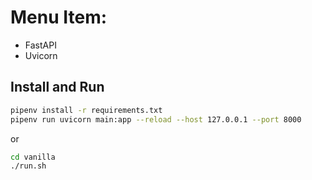 # Menu Item: 
 - FastAPI
 - Uvicorn

## Install and Run
```bash
pipenv install -r requirements.txt
pipenv run uvicorn main:app --reload --host 127.0.0.1 --port 8000
```
or 
```bash
cd vanilla
./run.sh
```
